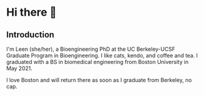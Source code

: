 # Hi there 👋

## Introduction

I'm Leen (she/her), a Bioengineering PhD at the UC Berkeley-UCSF Graduate Program in Bioengineering. I like cats, kendo, and coffee and tea. I graduated with a BS in biomedical engineering from Boston University in May 2021. 

I love Boston and will return there as soon as I graduate from Berkeley, no cap.
